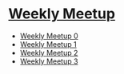 # [Weekly Meetup](http://dbiir.github.io/meetup/)

* [Weekly Meetup 0](https://dbiir.github.io/meetup/meetup/2018/11/02/weekly-meetup.html)
* [Weekly Meetup 1](https://dbiir.github.io/meetup/meetup/2018/11/08/weekly-meetup.html)
* [Weekly Meetup 2](https://dbiir.github.io/meetup/meetup/2018/11/15/weekly-meetup.html)
* [Weekly Meetup 3](https://dbiir.github.io/meetup/meetup/2018/11/22/weekly-meetup.html)

